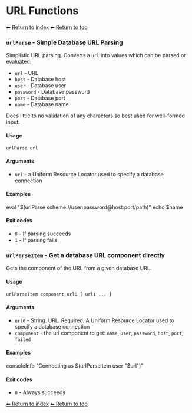 # URL Functions

[⬅ Return to index](index.md)
[⬅ Return to top](../index.md)


### `urlParse` - Simple Database URL Parsing

Simplistic URL parsing. Converts a `url` into values which can be parsed or evaluated:

- `url` - URL
- `host` - Database host
- `user` - Database user
- `password` - Database password
- `port` - Database port
- `name` - Database name

Does little to no validation of any characters so best used for well-formed input.

#### Usage

    urlParse url

#### Arguments

- `url` - a Uniform Resource Locator used to specify a database connection

#### Examples

eval "$(urlParse scheme://user:password@host:port/path)"
    echo $name

#### Exit codes

- `0` - If parsing succeeds
- `1` - If parsing fails

### `urlParseItem` - Get a database URL component directly

Gets the component of the URL from a given database URL.

#### Usage

    urlParseItem component url0 [ url1 ... ]

#### Arguments

- `url0` - String. URL. Required. A Uniform Resource Locator used to specify a database connection
- `component` - the url component to get: `name`, `user`, `password`, `host`, `port`, `failed`

#### Examples

consoleInfo "Connecting as $(urlParseItem user "$url")"

#### Exit codes

- `0` - Always succeeds

[⬅ Return to index](index.md)
[⬅ Return to top](../index.md)
